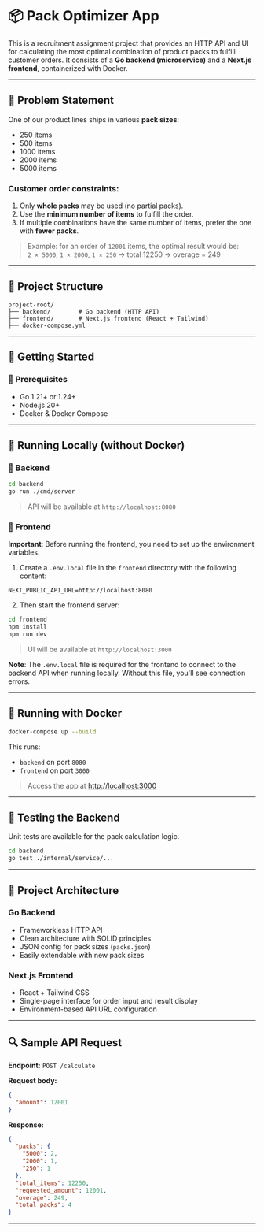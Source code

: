 # 📦 Pack Optimizer App

This is a recruitment assignment project that provides an HTTP API and UI for calculating the most optimal combination of product packs to fulfill customer orders. It consists of a **Go backend (microservice)** and a **Next.js frontend**, containerized with Docker.

---

## 📘 Problem Statement

One of our product lines ships in various **pack sizes**:

- 250 items  
- 500 items  
- 1000 items  
- 2000 items  
- 5000 items  

### Customer order constraints:

1. Only **whole packs** may be used (no partial packs).  
2. Use the **minimum number of items** to fulfill the order.  
3. If multiple combinations have the same number of items, prefer the one with **fewer packs**.

> Example: for an order of `12001` items, the optimal result would be:  
> `2 × 5000`, `1 × 2000`, `1 × 250` → total 12250 → overage = 249

---

## 📂 Project Structure

```
project-root/
├── backend/        # Go backend (HTTP API)
├── frontend/       # Next.js frontend (React + Tailwind)
├── docker-compose.yml
```

---

## 🚀 Getting Started

### 🔧 Prerequisites

- Go 1.21+ or 1.24+
- Node.js 20+
- Docker & Docker Compose

---

## 🧪 Running Locally (without Docker)

### 🔹 Backend

```bash
cd backend
go run ./cmd/server
```

> API will be available at `http://localhost:8080`

### 🔹 Frontend

**Important**: Before running the frontend, you need to set up the environment variables.

1. Create a `.env.local` file in the `frontend` directory with the following content:

```env
NEXT_PUBLIC_API_URL=http://localhost:8080
```

2. Then start the frontend server:

```bash
cd frontend
npm install
npm run dev
```

> UI will be available at `http://localhost:3000`

**Note**: The `.env.local` file is required for the frontend to connect to the backend API when running locally. Without this file, you'll see connection errors.

---

## 🐳 Running with Docker

```bash
docker-compose up --build
```

This runs:
- `backend` on port `8080`
- `frontend` on port `3000`

> Access the app at [http://localhost:3000](http://localhost:3000)

---

## 🧪 Testing the Backend

Unit tests are available for the pack calculation logic.

```bash
cd backend
go test ./internal/service/...
```

---

## 🧠 Project Architecture

### Go Backend
- Frameworkless HTTP API
- Clean architecture with SOLID principles
- JSON config for pack sizes (`packs.json`)
- Easily extendable with new pack sizes

### Next.js Frontend
- React + Tailwind CSS
- Single-page interface for order input and result display
- Environment-based API URL configuration

---

## 🔍 Sample API Request

**Endpoint:** `POST /calculate`

**Request body:**

```json
{
  "amount": 12001
}
```

**Response:**

```json
{
  "packs": {
    "5000": 2,
    "2000": 1,
    "250": 1
  },
  "total_items": 12250,
  "requested_amount": 12001,
  "overage": 249,
  "total_packs": 4
}
```

---